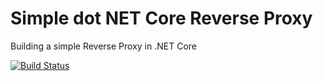 # Simple dot NET Core Reverse Proxy
 Building a simple Reverse Proxy in .NET Core

[![Build Status](https://travis-ci.org/thucngv/Simple-dot-NET-Core-Reverse-Proxy.svg?branch=master)](https://travis-ci.org/thucngv/Simple-dot-NET-Core-Reverse-Proxy)
